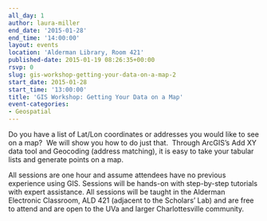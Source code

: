 ```yaml
---
all_day: 1
author: laura-miller
end_date: '2015-01-28'
end_time: '14:00:00'
layout: events
location: 'Alderman Library, Room 421'
published-date: 2015-01-19 08:26:35+00:00
rsvp: 0
slug: gis-workshop-getting-your-data-on-a-map-2
start_date: 2015-01-28
start_time: '13:00:00'
title: 'GIS Workshop: Getting Your Data on a Map'
event-categories:
- Geospatial
---
```


Do you have a list of Lat/Lon coordinates or addresses you would like to see on a map?  We will show you how to do just that.  Through ArcGIS’s Add XY data tool and Geocoding (address matching), it is easy to take your tabular lists and generate points on a map.

All sessions are one hour and assume attendees have no previous experience using GIS. Sessions will be hands-on with step-by-step tutorials with expert assistance. All sessions will be taught in the Alderman Electronic Classroom, ALD 421 (adjacent to the Scholars’ Lab) and are free to attend and are open to the UVa and larger Charlottesville community.
